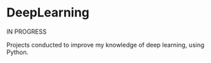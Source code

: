 # DeepLearning

IN PROGRESS

Projects conducted to improve my knowledge of deep learning, using Python.
